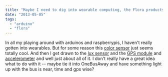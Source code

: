 ```yaml
---
title: "Maybe I need to dig into wearable computing, the Flora products look like fun"
date: "2013-05-05"
tags: 
  - "arduino"
  - "flora"
---
```


In all my playing around with arduinos and raspberrypis, I haven't really gotten into wearables. But for some reason this [color sensor](http://www.adafruit.com/product/1356) just seems totally cool. And then I get drawn to the [lux sensor](http://www.adafruit.com/products/1246) and the [GPS module](http://www.adafruit.com/products/1059) and [accelerometer](http://www.adafruit.com/products/1247) and well just about all of it. I don't really have a great idea what to do with it -- maybe tie it into OneBusAway and have something light up with the bus is near, time and gps wise?
